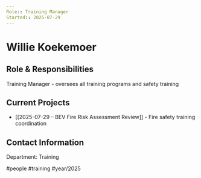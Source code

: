 ```yaml
---
Role:: Training Manager
Started:: 2025-07-29
---
```


# Willie Koekemoer

## Role & Responsibilities
Training Manager - oversees all training programs and safety training

## Current Projects
- [[2025-07-29 – BEV Fire Risk Assessment Review]] - Fire safety training coordination

## Contact Information
Department: Training

#people #training #year/2025